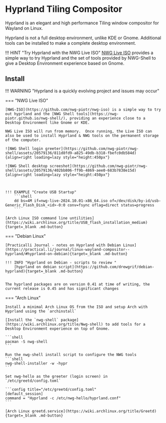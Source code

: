 # Hyprland Tiling Compositor

Hyprland is an elegant and high performance Tiling window compositor for Wayland on Linux.

Hyprland is not a full desktop environment, unlike KDE or Gnome.  Additional tools can be installed to make a complete desktop environment.

!!! HINT "Try Hyprland with the NWG Live ISO"
    [NWG Live ISO](https://github.com/nwg-piotr/nwg-iso) provides a simple way to try Hyprland and the set of tools provided by NWG-Shell to give a Desktop Environment experience based on Gnome.

## Install

!!! WARNING "Hyprland is a quickly evolving project and issues may occur"

=== "NWG Live ISO"

    [NWG-ISO](https://github.com/nwg-piotr/nwg-iso) is a simple way to try out hyprland and the [NWG Shell tools](https://nwg-piotr.github.io/nwg-shell/), providing an experience close to a Desktop Environment like Gnome or KDE.

    NWG Live ISO will run from memory.  Once running, the Live ISO can also be used to install Hyprland & NWG tools on the permanent storage of the computer.

    ![NWG Shell login greeter](https://github.com/nwg-piotr/nwg-shell/assets/20579136/811d8fd9-a825-49db-b318-fbefc0db584d){align=right loading=lazy style="height:450px"}

    ![NWG Shell desktop screeshot](https://github.com/nwg-piotr/nwg-shell/assets/20579136/402bb806-ff9b-4869-aee0-683b7838e15d){align=right loading=lazy style="height:450px"}



    !!! EXAMPLE "Create USB Startup"
        ```shell
        dd bs=4M if=nwg-live-2024.10.01-x86_64.iso of=/dev/disk/by-id/usb-Generic_Flash_Disk_<id>-0:0 conv=fsync oflag=direct status=progress
        ```

    [Arch Linux ISO command line untilities](https://wiki.archlinux.org/title/USB_flash_installation_medium){target=_blank .md-button}

=== "Debian Linux"

    [Practicalli Journal - notes on Hyprland with Debian Linux](https://practical.li/journal/linux-wayland-compositor--hyprland/#hyprland-on-debian){target=_blank .md-button}

    !!! INFO "Hyprland on Debian - scripts to review "
        [hyprland on debian script](https://github.com/drewgrif/debian-hyprland){target=_blank .md-button}


    The hyprland packages are on version 0.41 at time of writing, the current release is 0.45 and has significant changes

=== "Arch Linux"

    Install a minimal Arch Linux OS from the ISO and setup Arch with Hyprland using the `archinstall`

    [Install the `nwg-shell` package](https://wiki.archlinux.org/title/Nwg-shell) to add tools for a Desktop Environment experience on top of Gnome.

    ```shell
    pacman -S nwg-shell
    ```

    Run the nwg-shell install script to configure the NWG tools
    ```shell
    nwg-shell-installer -w -hypr
    ```

    Set nwg-hello as the greeter (login screen) in `/etc/greetd/config.toml`

    ```config title="/etc/greetd/config.toml"
    [default_session]
    command = "Hyprland -c /etc/nwg-hello/hyprland.conf"
    ```

    [Arch Linux greetd.service](https://wiki.archlinux.org/title/Greetd){target=_blank .md-button}
